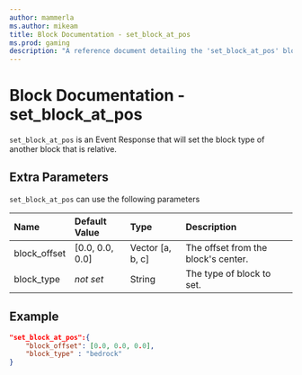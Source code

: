 ```yaml
---
author: mammerla
ms.author: mikeam
title: Block Documentation - set_block_at_pos
ms.prod: gaming
description: "A reference document detailing the 'set_block_at_pos' block event response"
---
```


# Block Documentation - set_block_at_pos

`set_block_at_pos` is an Event Response that will set the block type of another block that is relative.

## Extra Parameters

`set_block_at_pos` can use the following parameters

|Name |Default Value  |Type  |Description  |
|:----------|:----------|:----------|:----------|
|block_offset| [0.0, 0.0, 0.0]| Vector [a, b, c]| The offset from the block's center. |
|block_type|*not set* |String| The type of block to set. |

## Example

```json
"set_block_at_pos":{
    "block_offset": [0.0, 0.0, 0.0],
    "block_type" : "bedrock"
}
```
